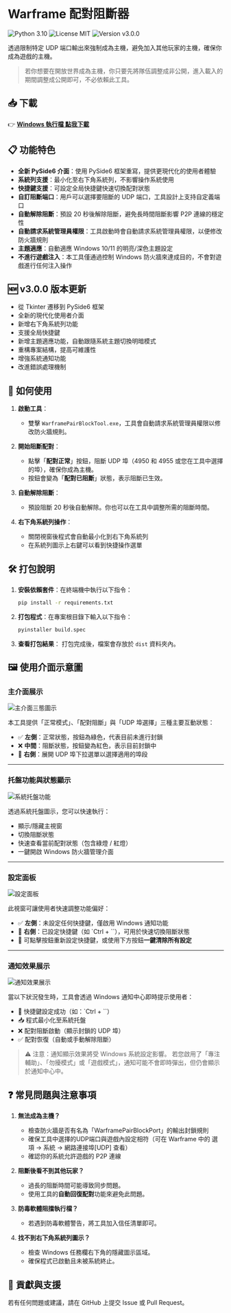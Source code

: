 # **Warframe 配對阻斷器**

![Python 3.10](https://img.shields.io/badge/Python-3.10-blue?logo=python) ![License MIT](https://img.shields.io/badge/License-MIT-green) ![Version v3.0.0](https://img.shields.io/badge/Version-v3.0.0-orange)

透過限制特定 UDP 端口輸出來強制成為主機，避免加入其他玩家的主機，確保你成為遊戲的主機。

> 若你想要在開放世界成為主機，你只要先將隊伍調整成非公開，進入載入的期間調整成公開即可，不必依賴此工具。

## 📥 **下載**

👉 [**Windows 執行檔 點我下載**](https://github.com/MeowXiaoXiang/WarframePairBlockTool/releases/download/v3.0.0/WarframePairBlockTool.exe "下載 v3.0.0 版本")

## 📋 **功能特色**

- **全新 PySide6 介面**：使用 PySide6 框架重寫，提供更現代化的使用者體驗
- **系統列支援**：最小化至右下角系統列，不影響操作系統使用
- **快捷鍵支援**：可設定全局快捷鍵快速切換配對狀態
- **自訂阻斷端口**：用戶可以選擇要阻斷的 UDP 端口，工具設計上支持自定義端口
- **自動解除阻斷**：預設 20 秒後解除阻斷，避免長時間阻斷影響 P2P 連線的穩定性
- **自動請求系統管理員權限**：工具啟動時會自動請求系統管理員權限，以便修改防火牆規則
- **主題適應**：自動適應 Windows 10/11 的明亮/深色主題設定
- **不進行遊戲注入**：本工具僅通過控制 Windows 防火牆來達成目的，不會對遊戲進行任何注入操作

## 🆕 **v3.0.0 版本更新**

- 從 Tkinter 遷移到 PySide6 框架
- 全新的現代化使用者介面
- 新增右下角系統列功能
- 支援全局快捷鍵
- 新增主題適應功能，自動跟隨系統主題切換明暗模式
- 重構專案結構，提高可維護性
- 增強系統通知功能
- 改進錯誤處理機制

## 🚀 **如何使用**

1. **啟動工具**：

   - 雙擊 `WarframePairBlockTool.exe`，工具會自動請求系統管理員權限以修改防火牆規則。
2. **開始阻斷配對**：

   - 點擊「**配對正常**」按鈕，阻斷 UDP 埠（4950 和 4955 或您在工具中選擇的埠），確保你成為主機。
   - 按鈕會變為「**配對已阻斷**」狀態，表示阻斷已生效。
3. **自動解除阻斷**：

   - 預設阻斷 20 秒後自動解除。你也可以在工具中調整所需的阻斷時間。
4. **右下角系統列操作**：

   - 關閉視窗後程式會自動最小化到右下角系統列
   - 在系統列圖示上右鍵可以看到快捷操作選單

## 🛠️ **打包說明**

1. **安裝依賴套件**：在終端機中執行以下指令：

   ```bash
   pip install -r requirements.txt
   ```

2. **打包程式**：在專案根目錄下輸入以下指令：

   ```bash
   pyinstaller build.spec
   ```

3. **查看打包結果**：
   打包完成後，檔案會存放於 `dist` 資料夾內。

## 🖼️ **使用介面示意圖**

### 主介面展示

![主介面三態圖示](./markdown_imgs/main_interface.png)

本工具提供「正常模式」、「配對阻斷」與「UDP 埠選擇」三種主要互動狀態：

- ✅ **左側**：正常狀態，按鈕為綠色，代表目前未進行封鎖
- ❌ **中間**：阻斷狀態，按鈕變為紅色，表示目前封鎖中
- 🔽 **右側**：展開 UDP 埠下拉選單以選擇適用的埠段

---

### 托盤功能與狀態顯示

![系統托盤功能](./markdown_imgs/tray_system.png)

透過系統托盤圖示，您可以快速執行：

- 顯示/隱藏主視窗
- 切換阻斷狀態
- 快速查看當前配對狀態（包含綠燈 / 紅燈）
- 一鍵開啟 Windows 防火牆管理介面

---

### 設定面板

![設定面板](./markdown_imgs/settings_panel.png)

此視窗可讓使用者快速調整功能偏好：

- ✅ **左側**：未設定任何快捷鍵，僅啟用 Windows 通知功能
- 🎯 **右側**：已設定快捷鍵（如 `Ctrl + \``），可用於快速切換阻斷狀態
- 🔁 可點擊按鈕重新設定快捷鍵，或使用下方按鈕**一鍵清除所有設定**

---

### 通知效果展示

![通知效果展示](./markdown_imgs/notifications.png)

當以下狀況發生時，工具會透過 Windows 通知中心即時提示使用者：

- 🎯 快捷鍵設定成功（如：`Ctrl + \``）
- 📥 程式最小化至系統托盤
- ❌ 配對阻斷啟動（顯示封鎖的 UDP 埠）
- ✅ 配對恢復（自動或手動解除阻斷）

> ⚠️ 注意：通知顯示效果將受 Windows 系統設定影響。
> 若您啟用了「專注輔助」、「勿擾模式」或「遊戲模式」，通知可能不會即時彈出，但仍會顯示於通知中心中。

## ❓ **常見問題與注意事項**

1. **無法成為主機？**

   - 檢查防火牆是否有名為「WarframePairBlockPort」的輸出封鎖規則
   - 確保工具中選擇的UDP端口與遊戲內設定相符（可在 Warframe 中的 選項 → 系統 → 網路連接埠[UDP] 查看）
   - 確認你的系統允許遊戲的 P2P 連線
2. **阻斷後看不到其他玩家？**

   - 過長的阻斷時間可能導致同步問題。
   - 使用工具的**自動回復配對**功能來避免此問題。
3. **防毒軟體阻擋執行檔？**

   - 若遇到防毒軟體警告，將工具加入信任清單即可。
4. **找不到右下角系統列圖示？**

   - 檢查 Windows 任務欄右下角的隱藏圖示區域。
   - 確保程式已啟動且未被系統終止。

## 🤝 **貢獻與支援**

若有任何問題或建議，請在 GitHub 上提交 Issue 或 Pull Request。

